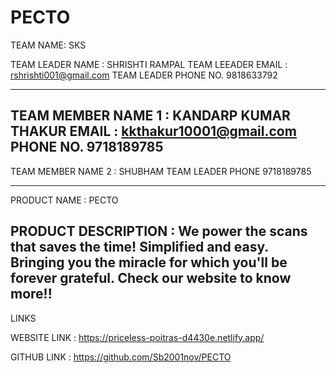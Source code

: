 # PECTO


TEAM NAME: SKS

TEAM LEADER NAME : SHRISHTI RAMPAL
TEAM LEEADER EMAIL : rshrishti001@gmail.com
TEAM LEADER PHONE NO. 9818633792

------------------------------------------------------------------------------------------------------------------------
TEAM MEMBER NAME 1 : KANDARP KUMAR THAKUR 
EMAIL : kkthakur10001@gmail.com
PHONE NO. 9718189785
------------------------------------------------------------------------------------------------------------------------

TEAM MEMBER NAME 2 : SHUBHAM 
TEAM LEADER PHONE 9718189785

--------------------------------------------------------------------------------------------------------------------------
PRODUCT NAME : PECTO 

PRODUCT DESCRIPTION : We power the scans that saves the time! Simplified and easy. 
Bringing you the miracle for which you'll be forever grateful. Check our website to know more!!
---------------------------------------------------------------------------------------------------------------------------------
LINKS 
 
WEBSITE LINK : https://priceless-poitras-d4430e.netlify.app/

GITHUB LINK :  https://github.com/Sb2001nov/PECTO
